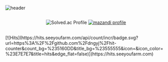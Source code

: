 ![header](https://capsule-render.vercel.app/api?type=soft&&color=0:AACAEF,100:FDE7F9&height=200&section=header&text=JEONG%20DONGGYO&fontColor=380036&fontSize=44)

<div align="center">
 
## 
 ![Solved.ac Profile](http://mazassumnida.wtf/api/v2/generate_badge?boj=dcloud)
 [![mazandi profile](http://mazandi.herokuapp.com/api?handle=dcloud&theme=dark)](https://solved.ac/profile/dcloud)
</div>

</br>
[![Hits](https://hits.seeyoufarm.com/api/count/incr/badge.svg?url=https%3A%2F%2Fgithub.com%2Fdngyj%2Fhit-counter&count_bg=%235160DD&title_bg=%23555555&icon=&icon_color=%23E7E7E7&title=hits&edge_flat=false)](https://hits.seeyoufarm.com)
